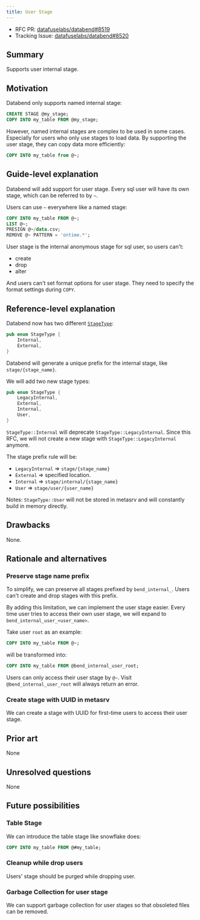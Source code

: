 ```yaml
---
title: User Stage
---
```


- RFC PR: [datafuselabs/databend#8519](https://github.com/databendlabs/databend/pull/8519)
- Tracking Issue: [datafuselabs/databend#8520](https://github.com/databendlabs/databend/issues/8520)

## Summary

Supports user internal stage.

## Motivation

Databend only supports named internal stage:

```sql
CREATE STAGE @my_stage;
COPY INTO my_table FROM @my_stage;
```

However, named internal stages are complex to be used in some cases. Especially for users who only use stages to load data. By supporting the user stage, they can copy data more efficiently:

```sql
COPY INTO my_table from @~;
```

## Guide-level explanation

Databend will add support for user stage. Every sql user will have its own stage, which can be referred to by `~`.

Users can use `~` everywhere like a named stage:

```sql
COPY INTO my_table FROM @~;
LIST @~;
PRESIGN @~/data.csv;
REMOVE @~ PATTERN = 'ontime.*';
```

User stage is the internal anonymous stage for sql user, so users can't:

- create
- drop
- alter

And users can't set format options for user stage. They need to specify the format settings during `COPY`.

## Reference-level explanation

Databend now has two different [`StageType`](https://github.com/databendlabs/databend/blob/c2d4e9d3e0a5bf7d54a2a6ce1db1d41b00cd2cd1/src/meta/types/src/user_stage.rs#L52-L55):

```rust
pub enum StageType {
    Internal,
    External,
}
```

Databend will generate a unique prefix for the internal stage, like `stage/{stage_name}`.

We will add two new stage types:

```rust
pub enum StageType {
    LegacyInternal,
    External,
    Internal,
    User,
}
```

`StageType::Internal` will deprecate `StageType::LegacyInternal`. Since this RFC, we will not create a new stage with `StageType::LegacyInternal` anymore.

The stage prefix rule will be:

- `LegacyInternal` => `stage/{stage_name}`
- `External` => specified location.
- `Internal` => `stage/internal/{stage_name}`
- `User` => `stage/user/{user_name}`

Notes: `StageType::User` will not be stored in metasrv and will constantly build in memory directly.

## Drawbacks

None.

## Rationale and alternatives

### Preserve stage name prefix

To simplify, we can preserve all stages prefixed by `bend_internal_`. Users can't create and drop stages with this prefix.

By adding this limitation, we can implement the user stage easier. Every time user tries to access their own user stage, we will expand to `bend_internal_user_<user_name>`.

Take user `root` as an example:

```sql
COPY INTO my_table FROM @~;
```

will be transformed into:

```sql
COPY INTO my_table FROM @bend_internal_user_root;
```

Users can only access their user stage by `@~`. Visit `@bend_internal_user_root` will always return an error.

### Create stage with UUID in metasrv

We can create a stage with UUID for first-time users to access their user stage.

## Prior art

None

## Unresolved questions

None

## Future possibilities

### Table Stage

We can introduce the table stage like snowflake does:

```sql
COPY INTO my_table FROM @#my_table;
```

### Cleanup while drop users

Users' stage should be purged while dropping user.

### Garbage Collection for user stage

We can support garbage collection for user stages so that obsoleted files can be removed.
